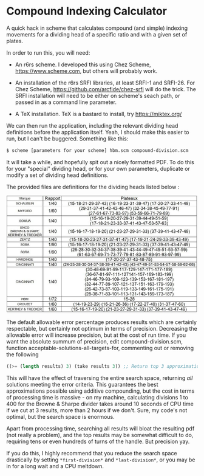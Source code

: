 # Compound Indexing Calculator #

A quick hack in scheme that calculates compound (and simple) indexing movements for a dividing head of a specific ratio and with a given set of plates.

In order to run this, you will need:

- An r6rs scheme.  I developed this using Chez Scheme, https://www.scheme.com, but others will probably work.
- An installation of the r6rs SRFI libraries, at least SRFI-1 and SRFI-26.  For Chez Scheme, https://github.com/arcfide/chez-srfi will do the trick.  The SRFI installation will need to be either on scheme's seach path, or passed in as a command line parameter.

- A TeX installation.  TeX is a bastard to install, try https://miktex.org/

We can then run the application, including the relevant dividing head definitions before the application itself.  Yeah, I should make this easier to run, but I can't be buggered.  Something like this:

```bash
$ scheme [parameters for your scheme] hbm.scm compound-division.scm
```

It will take a while, and hopefully spit out a nicely formatted PDF.  To do this for your "special" dividing head, or for your own parameters, duplicate or modify a set of dividing head definitions.

The provided files are definitions for the dividing heads listed below :

![list of dividing heads](https://raw.githubusercontent.com/tufty/compound-division/master/dividing-heads.jpg)

The default allowable error percentage produces results which are certainly respectable, but certainly not optimum in terms of precision.  Decreasing the allowable error will increase precision, but at the cost of run time.  If you want the absolute summum of precision, edit compound-division.scm, function acceptable-solutions-all-targets-for, commenting out or removing the following 

```scheme
((>= (length results) 3) (take results 3)) ;; Return top 3 approximations
```

This will have the effect of traversing the entire search space, returning *all* solutions meeting the error criteria.  This guarantees the best approximations possible using additive compounding, but the cost in terms of processing time is massive - on my machine, calculating divisions 1 to 400 for the Browne & Sharpe divider takes around 10 seconds of CPU time if we cut at 3 results, more than 2 hours if we don't.  Sure, my code's not optimal, but the search space is enormous.

Apart from processing time, searching all results will bloat the resulting pdf (not really a problem), and the top results may be somewhat difficult to do, requiring tens or even hundreds of turns of the handle.  But precision yay. 

If you do this, I highly recommend that you reduce the search space drastically by setting `*first-division*` and `*last-division*`, or you may be in for a long wait and a CPU meltdown.
